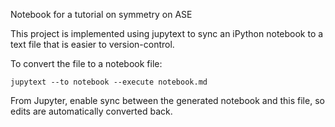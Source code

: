 Notebook for a tutorial on symmetry on ASE

This project is implemented using jupytext to sync an iPython notebook
to a text file that is easier to version-control.

To convert the file to a notebook file:

    jupytext --to notebook --execute notebook.md 

From Jupyter, enable sync between the generated notebook and this
file, so edits are automatically converted back.
